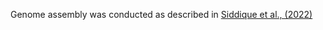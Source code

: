 Genome assembly was conducted as described in [Siddique et al., (2022)](https://www.nature.com/articles/s41467-022-33769-w.pdf)
